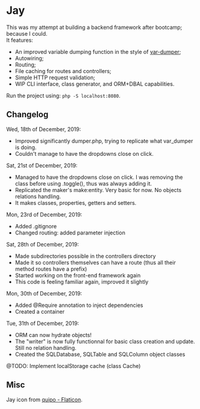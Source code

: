 # Jay

This was my attempt at building a backend framework after bootcamp; because I could.  
It features:  
- An improved variable dumping function in the style of [var-dumper](https://github.com/symfony/var-dumper);
- Autowiring;
- Routing;
- File caching for routes and controllers;
- Simple HTTP request validation;
- WIP CLI interface, class generator, and ORM+DBAL capabilities.

Run the project using: `php -S localhost:8080`.

## Changelog

Wed, 18th of December, 2019:  
  - Improved significantly dumper.php, trying to replicate what var_dumper is doing.  
  - Couldn't manage to have the dropdowns close on click.  

Sat, 21st of December, 2019:  
  - Managed to have the dropdowns close on click. I was removing the class before using .toggle(), thus was always adding it.  
  - Replicated the maker's make:entity. Very basic for now. No objects relations handling.  
  - It makes classes, properties, getters and setters.  

Mon, 23rd of December, 2019:  
  - Added .gitignore  
  - Changed routing: added parameter injection  

Sat, 28th of December, 2019:
  - Made subdirectories possible in the controllers directory
  - Made it so controllers themselves can have a route (thus all their method routes have a prefix)
  - Started working on the front-end framework again
  - This code is feeling familiar again, improved it slightly

Mon, 30th of December, 2019:
  - Added @Require annotation to inject dependencies
  - Created a container

Tue, 31th of December, 2019:
  - ORM can now hydrate objects!
  - The "writer" is now fully functionnal for basic class creation and update. Still no relation handling.
  - Created the SQLDatabase, SQLTable and SQLColumn object classes


@TODO: Implement localStorage cache (class Cache)

## Misc

Jay icon from [quipo - Flaticon](https://www.flaticon.com/free-icons/bluejay).
